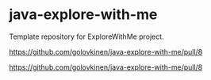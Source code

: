 # java-explore-with-me

Template repository for ExploreWithMe project.

https://github.com/golovkinen/java-explore-with-me/pull/8

https://github.com/golovkinen/java-explore-with-me/pull/8
